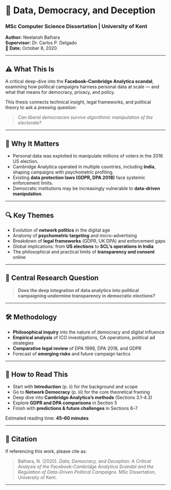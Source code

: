 # 🧠 Data, Democracy, and Deception  
### MSc Computer Science Dissertation | University of Kent  
**Author:** Neelansh Balhara  
**Supervisor:** Dr. Carlos P. Delgado  
📅 **Date:** October 8, 2020  

---

## ⚠️ What This Is  
A critical deep-dive into the **Facebook–Cambridge Analytica scandal**, examining how political campaigns harness personal data at scale — and what that means for democracy, privacy, and policy.  

This thesis connects technical insight, legal frameworks, and political theory to ask a pressing question:  
> _Can liberal democracies survive algorithmic manipulation of the electorate?_

---

## 📌 Why It Matters  
- Personal data was exploited to manipulate millions of voters in the 2016 US election.  
- Cambridge Analytica operated in multiple countries, including **India**, shaping campaigns with psychometric profiling.  
- Existing **data protection laws (GDPR, DPA 2018)** face systemic enforcement limits.  
- Democratic institutions may be increasingly vulnerable to **data-driven manipulation**.  

---

## 🔍 Key Themes  
- Evolution of **network politics** in the digital age  
- Anatomy of **psychometric targeting** and micro-advertising  
- Breakdown of **legal frameworks** (GDPR, UK DPA) and enforcement gaps  
- Global implications: from **US elections** to **SCL's operations in India**  
- The philosophical and practical limits of **transparency and consent** online  

---

## 🧠 Central Research Question  
> **Does the deep integration of data analytics into political campaigning undermine transparency in democratic elections?**

---

## 🛠️ Methodology  
- **Philosophical inquiry** into the nature of democracy and digital influence  
- **Empirical analysis** of ICO investigations, CA operations, political ad strategies  
- **Comparative legal review** of DPA 1998, DPA 2018, and GDPR  
- Forecast of **emerging risks** and future campaign tactics  

---

## 📘 How to Read This  
- Start with **Introduction** (p. ii) for the background and scope  
- Go to **Network Democracy** (p. iii) for the core theoretical framing  
- Deep dive into **Cambridge Analytica’s methods** (Sections 3.1–4.3)  
- Explore **GDPR and DPA comparisons** in Section 5  
- Finish with **predictions & future challenges** in Sections 6–7  

Estimated reading time: **45–60 minutes**

---

## 📎 Citation  
If referencing this work, please cite as:  
> Balhara, N. (2020). *Data, Democracy, and Deception: A Critical Analysis of the Facebook-Cambridge Analytica Scandal and the Regulation of Data-Driven Political Campaigns*. MSc Dissertation, University of Kent.

--- 
